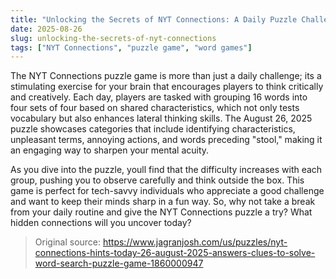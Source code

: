 ```yaml
---
title: "Unlocking the Secrets of NYT Connections: A Daily Puzzle Challenge"
date: 2025-08-26
slug: unlocking-the-secrets-of-nyt-connections
tags: ["NYT Connections", "puzzle game", "word games"]
---
```


The NYT Connections puzzle game is more than just a daily challenge; its a stimulating exercise for your brain that encourages players to think critically and creatively. Each day, players are tasked with grouping 16 words into four sets of four based on shared characteristics, which not only tests vocabulary but also enhances lateral thinking skills. The August 26, 2025 puzzle showcases categories that include identifying characteristics, unpleasant terms, annoying actions, and words preceding "stool," making it an engaging way to sharpen your mental acuity.

As you dive into the puzzle, youll find that the difficulty increases with each group, pushing you to observe carefully and think outside the box. This game is perfect for tech-savvy individuals who appreciate a good challenge and want to keep their minds sharp in a fun way. So, why not take a break from your daily routine and give the NYT Connections puzzle a try? What hidden connections will you uncover today?
> Original source: https://www.jagranjosh.com/us/puzzles/nyt-connections-hints-today-26-august-2025-answers-clues-to-solve-word-search-puzzle-game-1860000947